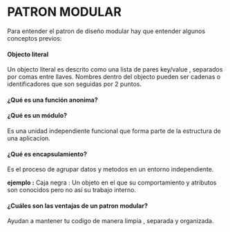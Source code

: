 PATRON MODULAR
===================
Para entender el patron de diseño modular hay que entender algunos conceptos previos:

#### Objecto literal
Un objecto literal es descrito como una lista de pares key/value , separados por comas entre llaves. Nombres dentro del objecto pueden ser
cadenas o identificadores que son seguidas por 2 puntos.

#### ¿Qué es una función anonima?

#### ¿Qué es un módulo?
Es una unidad independiente funcional que forma parte de la estructura de una aplicacíon.

#### ¿Qué es encapsulamiento?
Es el proceso de agrupar datos y metodos en un entorno independiente.

**ejemplo :**
Caja negra : Un objeto en el que su comportamiento y atributos son conocidos pero
no así su trabajo interno.

#### ¿Cuáles son las ventajas de un patron modular?
Ayudan a mantener tu codigo de manera limpia , separada y organizada.
